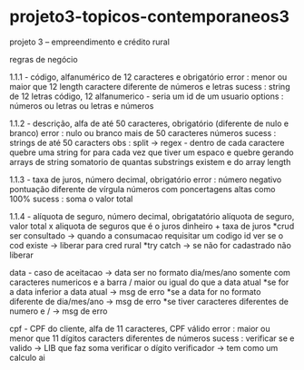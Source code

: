 # projeto3-topicos-contemporaneos3
projeto 3 – empreendimento e crédito rural

regras de negócio

1.1.1 - código, alfanumérico de 12 caracteres e obrigatório
        error :
        menor ou maior que 12 length 
        caractere diferente de números e letras
        sucess :
        string de 12 letras 
        código, 12 alfanumerico -  seria um id de um usuario
        options :
        números ou letras ou letras e números
			
1.1.2 - descrição, alfa de até 50 caracteres, obrigatório (diferente de nulo e branco)
        error :
        nulo ou branco 
				mais de 50 caracteres
			  números
				sucess : 
				strings de até 50 caracters 
        obs : 
				split -> regex - dentro de cada caractere quebre uma string
					for para cada vez que tiver um espaco e quebre gerando arrays de string
					somatorio de quantas substrings existem e do array length
				
1.1.3 - taxa de juros, número decimal, obrigatório
        error :
        número negativo
				pontuação diferente de vírgula
        números com poncertagens altas como 100%
				sucess :
        soma o valor total

1.1.4 - alíquota de seguro, número decimal, obrigatatório
        alíquota de seguro, valor total x aliquota de seguros que é o juros
				dinheiro + taxa de juros 
        *crud ser consultado -> quando a consumacao requisitar um codigo id ver 
					se o cod existe -> liberar para cred rural
				*try catch -> se não for cadastrado não liberar

data - 
      caso de aceitacao -> data ser no formato dia/mes/ano somente com caracteres
						numericos e a barra / maior ou igual do que a data atual
			*se for a data inferior a data atual -> msg de erro
			*se a data for no formato diferente de dia/mes/ano -> msg de erro
			*se tiver caracteres diferentes de numero e / -> msg de erro

cpf  - CPF do cliente, alfa de 11 caracteres, CPF válido
      error :
      maior ou menor que 11 dígitos
      caracters diferentes de números
      sucess :
			verificar se e valido -> LIB que faz soma 
      verificar o dígito verificador -> tem como um calculo ai

